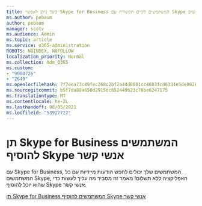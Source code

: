 ```yaml
---
title: כיצד ניתן לאפשר Skype for Business המשתמשים לקיים תקשורת עם Skype המשתמשים
ms.author: pebaum
author: pebaum
manager: scotv
ms.audience: Admin
ms.topic: article
ms.service: o365-administration
ROBOTS: NOINDEX, NOFOLLOW
localization_priority: Normal
ms.collection: Adm_O365
ms.custom:
- "9000726"
- "2649"
ms.openlocfilehash: 7f7eea73c49fec268c2bf2a44d0001cc4603fcd6331e5de0626862389f7cc04d
ms.sourcegitcommit: b5f7da89a650d2915dc652449623c78be6247175
ms.translationtype: MT
ms.contentlocale: he-IL
ms.lasthandoff: 08/05/2021
ms.locfileid: "53927722"
---
```

# <a name="let-skype-for-business-users-add-skype-contacts"></a>תן Skype for Business המשתמשים להוסיף Skype אנשי קשר

עם Skype for Business, המשתמשים שלך יכולים לחפש הודעות מיידיות עם כל המשתמשים Skype, האפליקציה ללא תשלום! מאמר זה מסביר מה עליך לעשות כדי שהוא יוכל להוסיף Skype אנשי קשר.

[תן Skype for Business המשתמשים להוסיף Skype אנשי קשר](https://docs.microsoft.com/skypeforbusiness/set-up-skype-for-business-online/let-skype-for-business-users-add-skype-contacts)